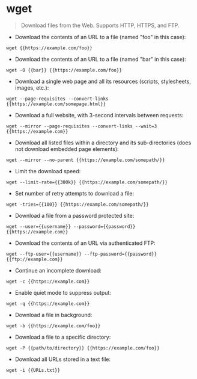 # wget

> Download files from the Web.
> Supports HTTP, HTTPS, and FTP.

- Download the contents of an URL to a file (named "foo" in this case):

`wget {{https://example.com/foo}}`

- Download the contents of an URL to a file (named "bar" in this case):

`wget -O {{bar}} {{https://example.com/foo}}`

- Download a single web page and all its resources (scripts, stylesheets, images, etc.):

`wget --page-requisites --convert-links {{https://example.com/somepage.html}}`

- Download a full website, with 3-second intervals between requests:

`wget --mirror --page-requisites --convert-links --wait=3 {{https://example.com}}`

- Download all listed files within a directory and its sub-directories (does not download embedded page elements):

`wget --mirror --no-parent {{https://example.com/somepath/}}`

- Limit the download speed:

`wget --limit-rate={{300k}} {{https://example.com/somepath/}}`

- Set number of retry attempts to download a file:

`wget -tries={{100}} {{https://example.com/somepath/}}`

- Download a file from a password protected site:

`wget --user={{username}} --password={{password}} {{https://example.com}}`

- Download the contents of an URL via authenticated FTP:

`wget --ftp-user={{username}} --ftp-password={{password}} {{ftp://example.com}}`

- Continue an incomplete download:

`wget -c {{https://example.com}}`

- Enable quiet mode to suppress output:

`wget -q {{https://example.com}}`

- Download a file in background:

`wget -b {{https://example.com/foo}}`

- Download a file to a specific directory:

`wget -P {{path/to/directory}} {{https://example.com/foo}}`

- Download all URLs stored in a text file:

`wget -i {{URLs.txt}}`

